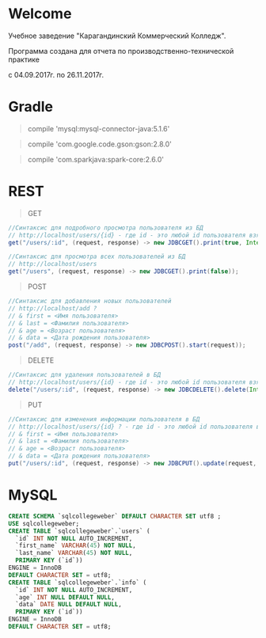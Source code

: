 # Welcome
Учебное заведение "Карагандинский Коммерческий Колледж".

Программа создана для отчета по производственно-технической практике

с 04.09.2017г. по 26.11.2017г.

# Gradle
> compile 'mysql:mysql-connector-java:5.1.6'

> compile 'com.google.code.gson:gson:2.8.0'

> compile 'com.sparkjava:spark-core:2.6.0'

# REST
> GET
```java
//Синтаксис для подробного просмотра пользователя из БД
// http://localhost/users/{id} - где id - это любой id пользователя взятый из БД
get("/users/:id", (request, response) -> new JDBCGET().print(true, Integer.parseInt(request.params(":id"))));

//Синтаксис для просмотра всех пользователей из БД
// http://localhost/users
get("/users", (request, response) -> new JDBCGET().print(false));
```
> POST
```java
//Синтаксис для добавления новых пользователей
// http://localhost/add ?
// & first = <Имя пользователя>
// & last = <Фамилия пользователя>
// & age = <Возраст пользователя>
// & data = <Дата рождения пользователя>
post("/add", (request, response) -> new JDBCPOST().start(request));
```
> DELETE
```java
//Синтаксис для удаления пользователей в БД
// http://localhost/users/{id} - где id - это любой id пользователя взятый из БД
delete("/users/:id", (request, response) -> new JDBCDELETE().delete(Integer.parseInt(request.params(":id"))));
```
> PUT
```java
//Синтаксис для изменения информации пользователя в БД
// http://localhost/users/{id} ? - где id - это любой id пользователя взятый из БД
// & first = <Имя пользователя>
// & last = <Фамилия пользователя>
// & age = <Возраст пользователя>
// & data = <Дата рождения пользователя>
put("/users/:id", (request, response) -> new JDBCPUT().update(request, Integer.parseInt(request.params(":id"))));
```

# MySQL
```SQL
CREATE SCHEMA `sqlcollegeweber` DEFAULT CHARACTER SET utf8 ;
USE sqlcollegeweber;
CREATE TABLE `sqlcollegeweber`.`users` (
  `id` INT NOT NULL AUTO_INCREMENT,
  `first_name` VARCHAR(45) NOT NULL,
  `last_name` VARCHAR(45) NOT NULL,
  PRIMARY KEY (`id`))
ENGINE = InnoDB
DEFAULT CHARACTER SET = utf8;
CREATE TABLE `sqlcollegeweber`.`info` (
  `id` INT NOT NULL AUTO_INCREMENT,
  `age` INT NULL DEFAULT NULL,
  `data` DATE NULL DEFAULT NULL,
  PRIMARY KEY (`id`))
ENGINE = InnoDB
DEFAULT CHARACTER SET = utf8;
```

